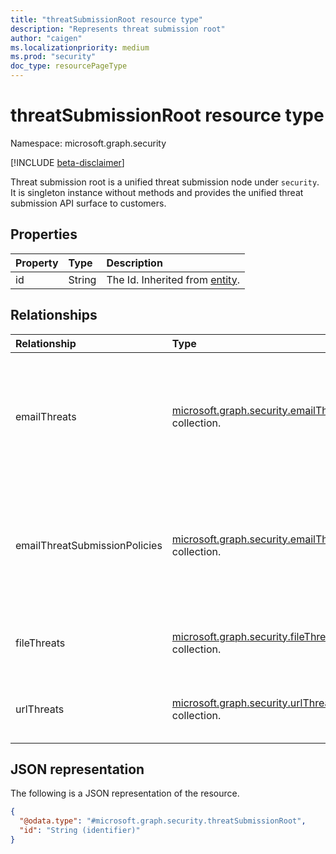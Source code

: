 ```yaml
---
title: "threatSubmissionRoot resource type"
description: "Represents threat submission root"
author: "caigen"
ms.localizationpriority: medium
ms.prod: "security"
doc_type: resourcePageType
---
```


# threatSubmissionRoot resource type

Namespace: microsoft.graph.security

[!INCLUDE [beta-disclaimer](../../includes/beta-disclaimer.md)]

Threat submission root is a unified threat submission node under `security`. It is singleton instance without methods and provides the unified threat submission API surface to customers. 

## Properties
|Property|Type|Description|
|:---|:---|:---|
|id|String|The Id. Inherited from [entity](../resources/entity.md).|

## Relationships
|Relationship|Type|Description|
|:---|:---|:---|
| emailThreats | [microsoft.graph.security.emailThreatSubmission](../resources/security-emailthreatsubmission.md) collection. | Reports suspected spam, malware or phishing emails to Microsoft Defender for Office 365. |
| emailThreatSubmissionPolicies | [microsoft.graph.security.emailThreatSubmissionPolicy](../resources/security-emailthreatsubmissionpolicy.md) collection. | Represents the guidelines of an organization to report potential threats and spam messages. |
| fileThreats | [microsoft.graph.security.fileThreatSubmission](../resources/security-filethreatsubmission.md) collection. | Represents threat submissions related to a file. |
| urlThreats | [microsoft.graph.security.urlThreatSubmission](../resources/security-urlthreatsubmission.md) collection. | Represent a threat submission related to a URL. |

## JSON representation
The following is a JSON representation of the resource.
<!-- {
  "blockType": "resource",
  "keyProperty": "id",
  "@odata.type": "microsoft.graph.security.threatSubmissionRoot",
  "baseType": "microsoft.graph.entity",
  "openType": false
}
-->
``` json
{
  "@odata.type": "#microsoft.graph.security.threatSubmissionRoot",
  "id": "String (identifier)"
}
```

